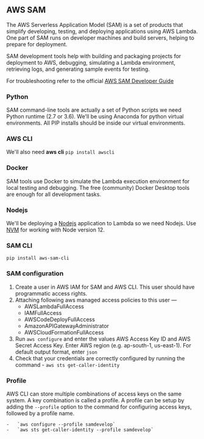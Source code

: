 ## AWS SAM

The AWS Serverless Application Model (SAM) is a set of products that simplify developing, testing, and deploying applications using AWS Lambda. One part of SAM runs on developer machines and build servers, helping to prepare for deployment. 

SAM development tools help with building and packaging projects for deployment to AWS, debugging, simulating a Lambda environment, retrieving logs, and generating sample events for testing.

For troubleshooting refer to the official [AWS SAM Developer Guide](https://docs.aws.amazon.com/serverless-application-model/index.html)

### Python

SAM command-line tools are actually a set of Python scripts we need Python runtime (2.7 or 3.6). We'll be using Anaconda for python virtual environments. All PIP installs should be inside our virtual environments.

### AWS CLI

We'll also need **aws cli** `pip install awscli`

### Docker

SAM tools use Docker to simulate the Lambda execution environment for local testing and debugging. The free (community) Docker Desktop tools are enough for all development tasks.

### Nodejs

We'll be deploying a [Nodejs](https://nodejs.org/en/) application to Lambda so we need Nodejs. Use [NVM](https://github.com/nvm-sh/nvm) for working with Node version 12. 

### SAM CLI

`pip install aws-sam-cli`

### SAM configuration

1. Create a user in AWS IAM for SAM and AWS CLI. This user should have programmatic access rights.
2. Attaching following aws managed access policies to this user — 
    -  AWSLambdaFullAccess
    -  IAMFullAccess
    -  AWSCodeDeployFullAccess
    -  AmazonAPIGatewayAdministrator
    -  AWSCloudFormationFullAccess
3. Run `aws configure` and enter the values AWS Access Key ID and AWS Secret Access Key. Enter AWS region (e.g. ap-south-1, us-east-1). For default output format, enter `json`
4. Check that your credentials are correctly configured by running the command - `aws sts get-caller-identity`

### Profile

AWS CLI can store multiple combinations of access keys on the same system. A key combination is called a profile. A profile can be setup by adding the `--profile` option to the command for configuring access keys, followed by a profile name.

    -   `aws configure --profile samdevelop`
    -   `aws sts get-caller-identity --profile samdevelop`

